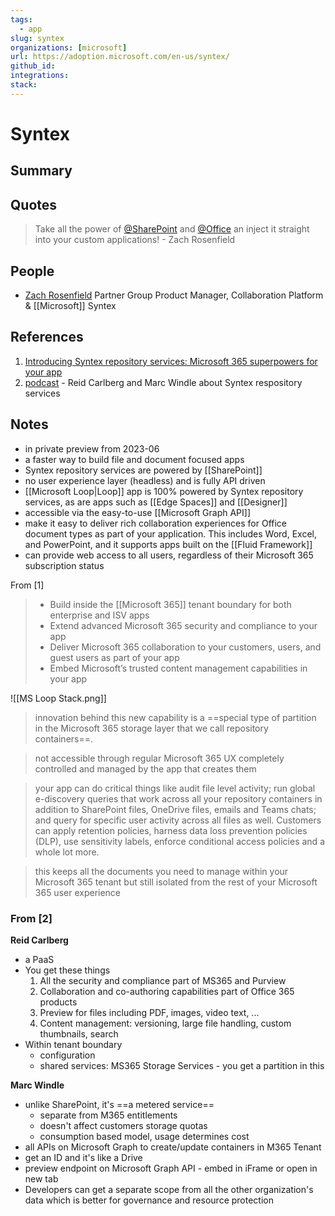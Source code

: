 ```yaml
---
tags:
  - app
slug: syntex
organizations: [microsoft]
url: https://adoption.microsoft.com/en-us/syntex/
github_id: 
integrations: 
stack: 
---
```


# Syntex

## Summary

## Quotes

> Take all the power of [@SharePoint](https://twitter.com/SharePoint) and [@Office](https://twitter.com/Office) an inject it straight into your custom applications! - Zach Rosenfield
## People

- [Zach Rosenfield](https://devblogs.microsoft.com/microsoft365dev/author/zachros) Partner Group Product Manager, Collaboration Platform & [[Microsoft]] Syntex

## References

1. [Introducing Syntex repository services: Microsoft 365 superpowers for your app](https://devblogs.microsoft.com/microsoft365dev/introducing-syntex-repository-services-microsoft-365-superpowers-for-your-app/)
2. [podcast](https://www.podbean.com/media/share/pb-smsdn-1438a5d?utm_campaign=embed_player_share&utm_medium=dlink&utm_source=embed_player) - Reid Carlberg and Marc Windle about Syntex respository services

## Notes

- in private preview from 2023-06
- a faster way to build file and document focused apps
- Syntex repository services are powered by [[SharePoint]]
- no user experience layer (headless) and is fully API driven
- [[Microsoft Loop|Loop]] app is 100% powered by Syntex repository services, as are apps such as [[Edge Spaces]] and [[Designer]]
- accessible via the easy-to-use [[Microsoft Graph API]]
- make it easy to deliver rich collaboration experiences for Office document types as part of your application. This includes Word, Excel, and PowerPoint, and it supports apps built on the [[Fluid Framework]]
- can provide web access to all users, regardless of their Microsoft 365 subscription status

From [1]

> - Build inside the [[Microsoft 365]] tenant boundary for both enterprise and ISV apps
> - Extend advanced Microsoft 365 security and compliance to your app
> - Deliver Microsoft 365 collaboration to your customers, users, and guest users as part of your app
> - Embed Microsoft’s trusted content management capabilities in your app

![[MS Loop Stack.png]]

> innovation behind this new capability is a ==special type of partition in the Microsoft 365 storage layer that we call repository containers==.

> not accessible through regular Microsoft 365 UX
> completely controlled and managed by the app that creates them

> your app can do critical things like audit file level activity; run global e-discovery queries that work across all your repository containers in addition to SharePoint files, OneDrive files, emails and Teams chats; and query for specific user activity across all files as well. Customers can apply retention policies, harness data loss prevention policies (DLP), use sensitivity labels, enforce conditional access policies and a whole lot more.

> this keeps all the documents you need to manage within your Microsoft 365 tenant but still isolated from the rest of your Microsoft 365 user experience

### From [2]

**Reid Carlberg**

- a PaaS
- You get these things
	1. All the security and compliance part of MS365 and Purview 
	2. Collaboration and co-authoring capabilities part of Office 365 products
	3. Preview for files including PDF, images, video text, ...
	4. Content management: versioning, large file handling, custom thumbnails, search
- Within tenant boundary
	- configuration
	- shared services: MS365 Storage Services - you get a partition in this

**Marc Windle**

- unlike SharePoint, it's ==a metered service== 
	- separate from M365 entitlements
	- doesn't affect customers storage quotas
	- consumption based model, usage determines cost
- all APIs on Microsoft Graph to create/update containers in M365 Tenant
- get an ID and it's like a Drive
- preview endpoint on Microsoft Graph API - embed in iFrame or open in new tab
- Developers can get a separate scope from all the other organization's data which is better for governance and resource protection